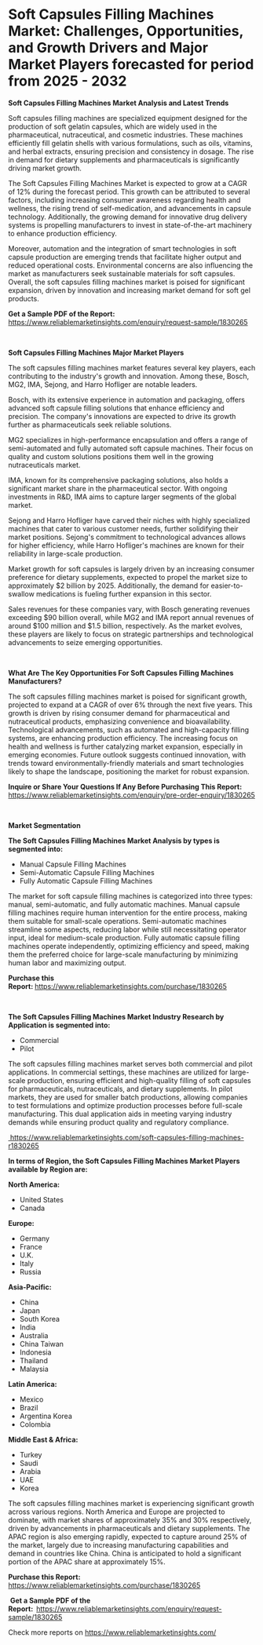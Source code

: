 <p><h1>Soft Capsules Filling Machines Market: Challenges, Opportunities, and Growth Drivers and Major Market Players forecasted for period from 2025 - 2032</h1></p><p><strong>Soft Capsules Filling Machines Market Analysis and Latest Trends</strong></p>
<p><p>Soft capsules filling machines are specialized equipment designed for the production of soft gelatin capsules, which are widely used in the pharmaceutical, nutraceutical, and cosmetic industries. These machines efficiently fill gelatin shells with various formulations, such as oils, vitamins, and herbal extracts, ensuring precision and consistency in dosage. The rise in demand for dietary supplements and pharmaceuticals is significantly driving market growth.</p><p>The Soft Capsules Filling Machines Market is expected to grow at a CAGR of 12% during the forecast period. This growth can be attributed to several factors, including increasing consumer awareness regarding health and wellness, the rising trend of self-medication, and advancements in capsule technology. Additionally, the growing demand for innovative drug delivery systems is propelling manufacturers to invest in state-of-the-art machinery to enhance production efficiency.</p><p>Moreover, automation and the integration of smart technologies in soft capsule production are emerging trends that facilitate higher output and reduced operational costs. Environmental concerns are also influencing the market as manufacturers seek sustainable materials for soft capsules. Overall, the soft capsules filling machines market is poised for significant expansion, driven by innovation and increasing market demand for soft gel products.</p></p>
<p><strong>Get a Sample PDF of the Report:&nbsp;</strong> <a href="https://www.reliablemarketinsights.com/enquiry/request-sample/1830265?utm_campaign=3560&utm_medium=2&utm_source=Github&utm_content=ia&utm_term=12042025&utm_id=soft-capsules-filling-machines">https://www.reliablemarketinsights.com/enquiry/request-sample/1830265</a></p>
<p>&nbsp;</p>
<p><strong>Soft Capsules Filling Machines Major Market Players</strong></p>
<p><p>The soft capsules filling machines market features several key players, each contributing to the industry's growth and innovation. Among these, Bosch, MG2, IMA, Sejong, and Harro Hofliger are notable leaders.</p><p>Bosch, with its extensive experience in automation and packaging, offers advanced soft capsule filling solutions that enhance efficiency and precision. The company's innovations are expected to drive its growth further as pharmaceuticals seek reliable solutions.</p><p>MG2 specializes in high-performance encapsulation and offers a range of semi-automated and fully automated soft capsule machines. Their focus on quality and custom solutions positions them well in the growing nutraceuticals market.</p><p>IMA, known for its comprehensive packaging solutions, also holds a significant market share in the pharmaceutical sector. With ongoing investments in R&D, IMA aims to capture larger segments of the global market.</p><p>Sejong and Harro Hofliger have carved their niches with highly specialized machines that cater to various customer needs, further solidifying their market positions. Sejong's commitment to technological advances allows for higher efficiency, while Harro Hofliger's machines are known for their reliability in large-scale production.</p><p>Market growth for soft capsules is largely driven by an increasing consumer preference for dietary supplements, expected to propel the market size to approximately $2 billion by 2025. Additionally, the demand for easier-to-swallow medications is fueling further expansion in this sector.</p><p>Sales revenues for these companies vary, with Bosch generating revenues exceeding $90 billion overall, while MG2 and IMA report annual revenues of around $100 million and $1.5 billion, respectively. As the market evolves, these players are likely to focus on strategic partnerships and technological advancements to seize emerging opportunities.</p></p>
<p>&nbsp;</p>
<p><strong>What Are The Key Opportunities For Soft Capsules Filling Machines Manufacturers?</strong></p>
<p><p>The soft capsules filling machines market is poised for significant growth, projected to expand at a CAGR of over 6% through the next five years. This growth is driven by rising consumer demand for pharmaceutical and nutraceutical products, emphasizing convenience and bioavailability. Technological advancements, such as automated and high-capacity filling systems, are enhancing production efficiency. The increasing focus on health and wellness is further catalyzing market expansion, especially in emerging economies. Future outlook suggests continued innovation, with trends toward environmentally-friendly materials and smart technologies likely to shape the landscape, positioning the market for robust expansion.</p></p>
<p><strong>Inquire or Share Your Questions If Any Before Purchasing This Report:</strong> <a href="https://www.reliablemarketinsights.com/enquiry/pre-order-enquiry/1830265?utm_campaign=3560&utm_medium=2&utm_source=Github&utm_content=ia&utm_term=12042025&utm_id=soft-capsules-filling-machines">https://www.reliablemarketinsights.com/enquiry/pre-order-enquiry/1830265</a></p>
<p>&nbsp;</p>
<p><strong>Market Segmentation</strong></p>
<p><strong>The Soft Capsules Filling Machines Market Analysis by types is segmented into:</strong></p>
<p><ul><li>Manual Capsule Filling Machines</li><li>Semi-Automatic Capsule Filling Machines</li><li>Fully Automatic Capsule Filling Machines</li></ul></p>
<p><p>The market for soft capsule filling machines is categorized into three types: manual, semi-automatic, and fully automatic machines. Manual capsule filling machines require human intervention for the entire process, making them suitable for small-scale operations. Semi-automatic machines streamline some aspects, reducing labor while still necessitating operator input, ideal for medium-scale production. Fully automatic capsule filling machines operate independently, optimizing efficiency and speed, making them the preferred choice for large-scale manufacturing by minimizing human labor and maximizing output.</p></p>
<p><strong>Purchase this Report:&nbsp;</strong><a href="https://www.reliablemarketinsights.com/purchase/1830265?utm_campaign=3560&utm_medium=2&utm_source=Github&utm_content=ia&utm_term=12042025&utm_id=soft-capsules-filling-machines">https://www.reliablemarketinsights.com/purchase/1830265</a></p>
<p>&nbsp;</p>
<p><strong>The Soft Capsules Filling Machines Market Industry Research by Application is segmented into:</strong></p>
<p><ul><li>Commercial</li><li>Pilot</li></ul></p>
<p><p>The soft capsules filling machines market serves both commercial and pilot applications. In commercial settings, these machines are utilized for large-scale production, ensuring efficient and high-quality filling of soft capsules for pharmaceuticals, nutraceuticals, and dietary supplements. In pilot markets, they are used for smaller batch productions, allowing companies to test formulations and optimize production processes before full-scale manufacturing. This dual application aids in meeting varying industry demands while ensuring product quality and regulatory compliance.</p></p>
<p><a href="https://www.reliablemarketinsights.com/soft-capsules-filling-machines-r1830265?utm_campaign=3560&utm_medium=2&utm_source=Github&utm_content=ia&utm_term=12042025&utm_id=soft-capsules-filling-machines">&nbsp;https://www.reliablemarketinsights.com/soft-capsules-filling-machines-r1830265</a></p>
<p><strong>In terms of Region, the Soft Capsules Filling Machines Market Players available by Region are:</strong></p>
<p>
    <p> <strong> North America: </strong>
        <ul>
            <li>United States</li>
            <li>Canada</li>
        </ul>
        </p> 
    <p> <strong> Europe: </strong>
        <ul>
            <li>Germany</li>
            <li>France</li>
            <li>U.K.</li>
            <li>Italy</li>
            <li>Russia</li>
        </ul>
        </p> 
    <p> <strong> Asia-Pacific: </strong>
        <ul>
            <li>China</li>
            <li>Japan</li>
            <li>South Korea</li>
            <li>India</li>
            <li>Australia</li>
            <li>China Taiwan</li>
            <li>Indonesia</li>
            <li>Thailand</li>
            <li>Malaysia</li>
        </ul>
        </p> 
    <p> <strong> Latin America: </strong>
        <ul>
            <li>Mexico</li>
            <li>Brazil</li>
            <li>Argentina Korea</li>
            <li>Colombia</li>
        </ul>
        </p> 
    <p> <strong> Middle East & Africa: </strong>
        <ul>
            <li>Turkey</li>
            <li>Saudi</li>
            <li>Arabia</li>
            <li>UAE</li>
            <li>Korea</li>
        </ul>
    </p>
    </p>
<p><p>The soft capsules filling machines market is experiencing significant growth across various regions. North America and Europe are projected to dominate, with market shares of approximately 35% and 30% respectively, driven by advancements in pharmaceuticals and dietary supplements. The APAC region is also emerging rapidly, expected to capture around 25% of the market, largely due to increasing manufacturing capabilities and demand in countries like China. China is anticipated to hold a significant portion of the APAC share at approximately 15%.</p></p>
<p><strong>Purchase this Report: </strong><a href="https://www.reliablemarketinsights.com/purchase/1830265?utm_campaign=3560&utm_medium=2&utm_source=Github&utm_content=ia&utm_term=12042025&utm_id=soft-capsules-filling-machines">https://www.reliablemarketinsights.com/purchase/1830265</a></p>
<p>&nbsp;<strong>Get a Sample PDF of the Report:&nbsp;&nbsp;</strong><a href="https://www.reliablemarketinsights.com/enquiry/request-sample/1830265?utm_campaign=3560&utm_medium=2&utm_source=Github&utm_content=ia&utm_term=12042025&utm_id=soft-capsules-filling-machines">https://www.reliablemarketinsights.com/enquiry/request-sample/1830265</a></p>
<p><strong></strong></p>
<p>Check more reports on <a href="https://www.reliablemarketinsights.com/?utm_campaign=3560&utm_medium=2&utm_source=Github&utm_content=ia&utm_term=12042025&utm_id=soft-capsules-filling-machines">https://www.reliablemarketinsights.com/</a></p>